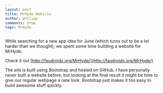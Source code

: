 ```yaml
---
layout: post
title: MrHyde Website
author: philipp
comments: true
tags: MrHyde
---
```


While searching for a new app idea for June (which turns out to be a lot harder than we thought), we spent some time building a website for MrHyde. 

Check it out [http://faudroids.org/MrHyde/](http://faudroids.org/MrHyde/)

The site is built using Bootstrap and hosted on GitHub. I have personally never built a website before, but looking at the final result it might be time to give our regular webpage a new look. Bootstrap just makes it too easy to build awesome stuff quickly.
